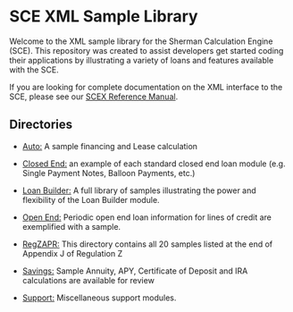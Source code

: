 # SCE XML Sample Library

Welcome to the XML sample library for the Sherman Calculation Engine (SCE). This
repository was created to assist developers get started coding their
applications by illustrating a variety of loans and features available with the
SCE.

If you are looking for complete documentation on the XML interface to the SCE,
please see our [SCEX Reference Manual](https://www.shermanloan.com/scex-book/).

## Directories

- [Auto:](auto/) A sample financing and Lease calculation

- [Closed End:](closed-end/) an example of each standard closed end loan module
(e.g. Single Payment Notes, Balloon Payments, etc.)

- [Loan Builder:](loan-builder/) A full library of samples illustrating the
power and flexibility of the Loan Builder module.

- [Open End:](open-end/) Periodic open end loan information for lines of credit
are exemplified with a sample.

- [RegZAPR:](regzapr/) This directory contains all 20 samples listed at the end
of Appendix J of Regulation Z

- [Savings:](savings/) Sample Annuity, APY, Certificate of Deposit and IRA
calculations are available for review

- [Support:](support/) Miscellaneous support modules.
